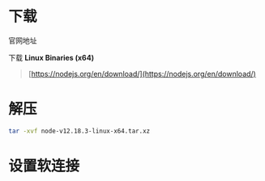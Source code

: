 # 下载 

官网地址

下载 ****Linux Binaries (x64)****

> [https://nodejs.org/en/download/](https://nodejs.org/en/download/)

# 解压

```bash
tar -xvf node-v12.18.3-linux-x64.tar.xz
```

# 设置软连接



